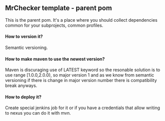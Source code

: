 MrChecker template - parent pom
---------------
This is the parent pom. It's a place where you should collect dependencies common for your subprojects, common profiles.

#### How to version it?
Semantic versioning.
#### How to make maven to use the newest version?
Maven is discuraging use of LATEST keyword so the resonable solution is to use range [1.0.0,2.0.0), so major version 1 and as we know from semantic versioning if there is change in major version number there is compatibility break anyways.
#### How to deploy it?
Create special jenkins job for it or if you have a credentials that allow writing to nexus you can do it with mvn.